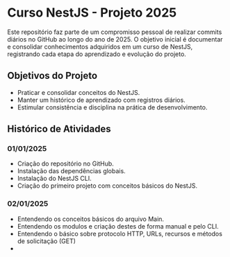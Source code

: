 # Curso NestJS - Projeto 2025

Este repositório faz parte de um compromisso pessoal de realizar commits diários no GitHub ao longo do ano de 2025. O objetivo inicial é documentar e consolidar conhecimentos adquiridos em um curso de NestJS, registrando cada etapa do aprendizado e evolução do projeto.

## Objetivos do Projeto
- Praticar e consolidar conceitos do NestJS.
- Manter um histórico de aprendizado com registros diários.
- Estimular consistência e disciplina na prática de desenvolvimento.

## Histórico de Atividades

### 01/01/2025
- Criação do repositório no GitHub.
- Instalação das dependências globais.
- Instalação do NestJS CLI.
- Criação do primeiro projeto com conceitos básicos do NestJS.

### 02/01/2025
- Entendendo os conceitos básicos do arquivo Main.
- Entendendo os modulos e criação destes de forma manual e pelo CLI.
- Entendendo o básico sobre protocolo HTTP, URLs, recursos e métodos de solicitação (GET)
- 